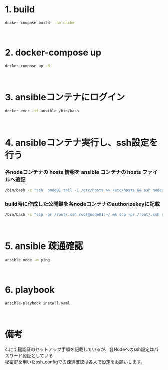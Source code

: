 # 1. build
```bash
docker-compose build --no-cache
```
<br>

# 2. docker-compose up
```bash
docker-compose up -d
```
<br>

# 3. ansibleコンテナにログイン
```bash
docker exec -it ansible /bin/bash
``` 
<br>

# 4. ansibleコンテナ実行し、ssh設定を行う
### 各nodeコンテナの hosts 情報を ansible コンテナの hosts ファイルへ追記
```bash
/bin/bash -c "ssh  node01 tail -1 /etc/hosts >> /etc/hosts && ssh node02 tail -1 /etc/hosts >> /etc/hosts  && ssh  node03 tail -1 /etc/hosts >> /etc/hosts"
```
### build時に作成した公開鍵を各nodeコンテナのauthorizekeyに記載
```bash
/bin/bash -c "scp -pr /root/.ssh root@node01:~/ && scp -pr /root/.ssh root@node02:~/ && scp -pr /root/.ssh root@node03:~/"
```
<br>

# 5. ansible 疎通確認
```bash
ansible node -m ping
```
<br>

# 6. playbook
```bash
ansible-playbook install.yaml
```
<br>

# 備考
4.にて鍵認証のセットアップ手順を記載しているが、各Nodeへのssh設定はパスワード認証としている  
秘密鍵を用いたssh_configでの疎通確認は各人で設定をお願いします。
